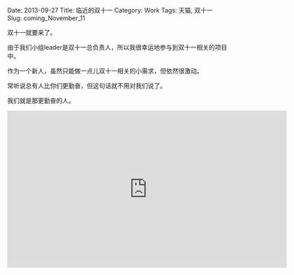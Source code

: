Date: 2013-09-27
Title: 临近的双十一
Category: Work
Tags: 天猫, 双十一
Slug: coming_November_11

双十一就要来了。

由于我们小组leader是双十一总负责人，所以我很幸运地参与到双十一相关的项目中。

作为一个新人，虽然只能做一点儿双十一相关的小需求，但依然很激动。

常听说总有人比你们更勤奋，但这句话就不用对我们说了。

我们就是那更勤奋的人。

<iframe height=360 width=640 src="http://cloud.video.taobao.com/play/u/1067522205/e/1/t/1/p/1/10653872.swf" frameborder=0 allowfullscreen></iframe>
